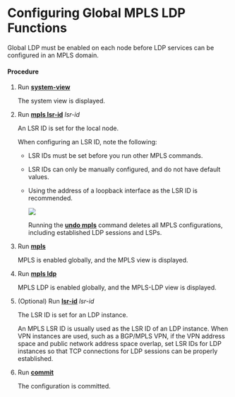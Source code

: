 Configuring Global MPLS LDP Functions
=====================================

Global LDP must be enabled on each node before LDP services can be configured in an MPLS domain.

#### Procedure

1. Run [**system-view**](cmdqueryname=system-view)
   
   
   
   The system view is displayed.
2. Run [**mpls lsr-id**](cmdqueryname=mpls+lsr-id) *lsr-id*
   
   
   
   An LSR ID is set for the local node.
   
   
   
   When configuring an LSR ID, note the following:
   * LSR IDs must be set before you run other MPLS commands.
   * LSR IDs can only be manually configured, and do not have default values.
   * Using the address of a loopback interface as the LSR ID is recommended.
     
     ![](../../../../public_sys-resources/notice_3.0-en-us.png) 
     
     Running the [**undo mpls**](cmdqueryname=undo+mpls) command deletes all MPLS configurations, including established LDP sessions and LSPs.
3. Run [**mpls**](cmdqueryname=mpls)
   
   
   
   MPLS is enabled globally, and the MPLS view is displayed.
4. Run [**mpls ldp**](cmdqueryname=mpls+ldp)
   
   
   
   MPLS LDP is enabled globally, and the MPLS-LDP view is displayed.
5. (Optional) Run [**lsr-id**](cmdqueryname=lsr-id) *lsr-id*
   
   
   
   The LSR ID is set for an LDP instance.
   
   An MPLS LSR ID is usually used as the LSR ID of an LDP instance. When VPN instances are used, such as a BGP/MPLS VPN, if the VPN address space and public network address space overlap, set LSR IDs for LDP instances so that TCP connections for LDP sessions can be properly established.
6. Run [**commit**](cmdqueryname=commit)
   
   
   
   The configuration is committed.